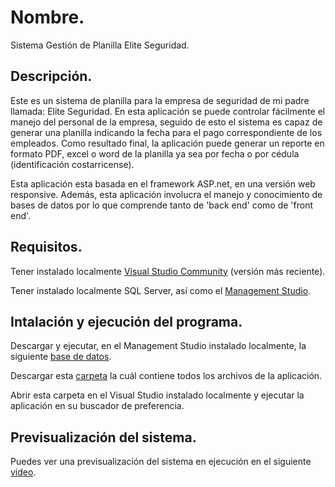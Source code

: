 # Nombre.

Sistema Gestión de Planilla Elite Seguridad.


## Descripción.

Este es un sistema de planilla para la empresa de seguridad de mi padre llamada: Elite Seguridad. En esta aplicación se puede controlar fácilmente el manejo del personal de la empresa, seguido de esto el sistema es capaz de generar una planilla indicando la fecha para el pago correspondiente de los empleados. Como resultado final, la aplicación puede generar un reporte en formato PDF, excel o word de la planilla ya sea por fecha o por cédula (identificación costarricense). 

Esta aplicación esta basada en el framework ASP.net, en una versión web responsive. Además, esta aplicación involucra el manejo y conocimiento de bases de datos por lo que comprende tanto de 'back end' como de 'front end'.


## Requisitos.

Tener instalado localmente [Visual Studio Community](https://visualstudio.microsoft.com/downloads/) (versión más reciente).

Tener instalado localmente SQL Server, así como el [Management Studio](https://docs.microsoft.com/en-us/sql/ssms/download-sql-server-management-studio-ssms?view=sql-server-2017).


## Intalación y ejecución del programa.

Descargar y ejecutar, en el Management Studio instalado localmente, la siguiente [base de datos](https://drive.google.com/file/d/1JFvUPDFsrEcHGeiyCK2qSPbAbTBuDAou/view?usp=sharing).

Descargar esta [carpeta](https://drive.google.com/file/d/185aDGkimQeMftqvGrzQH9GFsCTxRvWFa/view?usp=sharing) la cuál contiene todos los archivos de la aplicación.

Abrir esta carpeta en el Visual Studio instalado localmente y ejecutar la aplicación en su buscador de preferencia.


## Previsualización del sistema.

Puedes ver una previsualización del sistema en ejecución en el siguiente [video](https://www.youtube.com/watch?v=AVtatvqR22o).